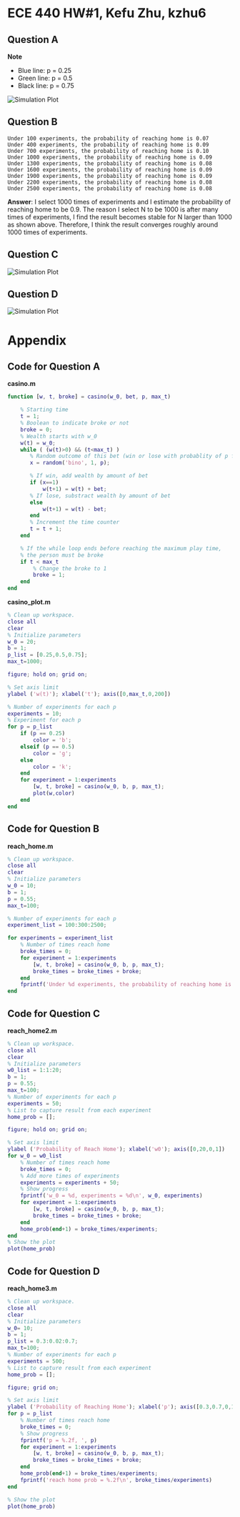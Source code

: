# ECE 440 HW#1, Kefu Zhu, kzhu6

## Question A

**Note**

- Blue line: p = 0.25
- Green line: p = 0.5
- Black line: p = 0.75

![Simulation Plot](https://github.com/datamasterkfz/University-of-Rochester/raw/master/ECE440/Homework/HW1/QuestionA.png)

## Question B

```
Under 100 experiments, the probability of reaching home is 0.07
Under 400 experiments, the probability of reaching home is 0.09
Under 700 experiments, the probability of reaching home is 0.10
Under 1000 experiments, the probability of reaching home is 0.09
Under 1300 experiments, the probability of reaching home is 0.08
Under 1600 experiments, the probability of reaching home is 0.09
Under 1900 experiments, the probability of reaching home is 0.09
Under 2200 experiments, the probability of reaching home is 0.08
Under 2500 experiments, the probability of reaching home is 0.08
```

**Answer**:
I select 1000 times of experiments and I estimate the probability of reaching home to be 0.9. The reason I select N to be 1000 is after many times of experiments, I find the result becomes stable for N larger than 1000 as shown above. Therefore, I think the result converges roughly around 1000 times of experiments.

## Question C

![Simulation Plot](https://github.com/datamasterkfz/University-of-Rochester/raw/master/ECE440/Homework/HW1/QuestionC.png)

## Question D

![Simulation Plot](https://github.com/datamasterkfz/University-of-Rochester/raw/master/ECE440/Homework/HW1/QuestionD.png)

# Appendix

## Code for Question A
**casino.m**

```matlab
function [w, t, broke] = casino(w_0, bet, p, max_t)

    % Starting time
    t = 1;
    % Boolean to indicate broke or not
    broke = 0; 
    % Wealth starts with w_0
    w(t) = w_0;
    while ( (w(t)>0) && (t<max_t) )
       % Random outcome of this bet (win or lose with probablity of p for winning)
       x = random('bino', 1, p);

       % If win, add wealth by amount of bet
       if (x==1)                     
           w(t+1) = w(t) + bet;
       % If lose, substract wealth by amount of bet
       else 
           w(t+1) = w(t) - bet;
       end
       % Increment the time counter
       t = t + 1;
    end

    % If the while loop ends before reaching the maximum play time,
    % the person must be broke
    if t < max_t
        % Change the broke to 1
        broke = 1;  
    end
end
```

**casino_plot.m**

```matlab
% Clean up workspace. 
close all 
clear     
% Initialize parameters
w_0 = 20;   
b = 1;      
p_list = [0.25,0.5,0.75];   
max_t=1000;

figure; hold on; grid on;

% Set axis limit
ylabel ('w(t)'); xlabel('t'); axis([0,max_t,0,200])

% Number of experiments for each p
experiments = 10;  
% Experiment for each p
for p = p_list
    if (p == 0.25)
        color = 'b';
    elseif (p == 0.5)
        color = 'g';
    else
        color = 'k';
    end
    for experiment = 1:experiments
        [w, t, broke] = casino(w_0, b, p, max_t);
        plot(w,color)  
    end
end
```

## Code for Question B

**reach_home.m**

```matlab
% Clean up workspace. 
close all 
clear     
% Initialize parameters
w_0 = 10;   
b = 1;      
p = 0.55;   
max_t=100;

% Number of experiments for each p
experiment_list = 100:300:2500;

for experiments = experiment_list
    % Number of times reach home
    broke_times = 0;
    for experiment = 1:experiments
        [w, t, broke] = casino(w_0, b, p, max_t);
        broke_times = broke_times + broke;
    end
    fprintf('Under %d experiments, the probability of reaching home is %.2f\n', experiments, broke_times/experiments)
end
```

## Code for Question C

**reach_home2.m**

```matlab
% Clean up workspace. 
close all 
clear     
% Initialize parameters
w0_list = 1:1:20;   
b = 1;      
p = 0.55;   
max_t=100;
% Number of experiments for each p
experiments = 50;
% List to capture result from each experiment
home_prob = [];

figure; hold on; grid on;

% Set axis limit
ylabel ('Probability of Reach Home'); xlabel('w0'); axis([0,20,0,1])
for w_0 = w0_list
    % Number of times reach home
    broke_times = 0;
    % Add more times of experiments
    experiments = experiments + 50;
    % Show progress
    fprintf('w_0 = %d, experiments = %d\n', w_0, experiments)
    for experiment = 1:experiments
        [w, t, broke] = casino(w_0, b, p, max_t);
        broke_times = broke_times + broke;
    end
    home_prob(end+1) = broke_times/experiments;
end
% Show the plot
plot(home_prob)
```

## Code for Question D

**reach_home3.m**

```matlab
% Clean up workspace. 
close all 
clear     
% Initialize parameters
w_0= 10;   
b = 1;      
p_list = 0.3:0.02:0.7;   
max_t=100;
% Number of experiments for each p
experiments = 500;
% List to capture result from each experiment
home_prob = [];

figure; grid on;

% Set axis limit
ylabel ('Probability of Reaching Home'); xlabel('p'); axis([0.3,0.7,0,1])
for p = p_list
    % Number of times reach home
    broke_times = 0;
    % Show progress
    fprintf('p = %.2f, ', p)
    for experiment = 1:experiments
        [w, t, broke] = casino(w_0, b, p, max_t);
        broke_times = broke_times + broke;
    end
    home_prob(end+1) = broke_times/experiments;
    fprintf('reach home prob = %.2f\n', broke_times/experiments)
end

% Show the plot
plot(home_prob)
```
